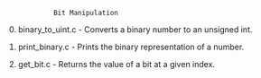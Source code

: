 				Bit Manipulation
0. binary_to_uint.c - Converts a binary number to an unsigned int.

1. print_binary.c - Prints the binary representation of a number.

2. get_bit.c - Returns the value of a bit at a given index.
